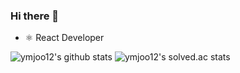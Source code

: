 ### Hi there 👋

- ⚛️ React Developer

![ymjoo12's github stats](https://github-readme-stats.vercel.app/api?username=ymjoo12&show_icons=true)
![ymjoo12's solved.ac stats](https://github-readme-solvedac.hyp3rflow.vercel.app/api/?handle=ymjoo12)

<!--
**ymjoo12/ymjoo12** is a ✨ _special_ ✨ repository because its `README.md` (this file) appears on your GitHub profile.

Here are some ideas to get you started:

- 🔭 I’m currently working on ...
- 🌱 I’m currently learning ...
- 👯 I’m looking to collaborate on ...
- 🤔 I’m looking for help with ...
- 💬 Ask me about ...
- 📫 How to reach me: ...
- 😄 Pronouns: ...
- ⚡ Fun fact: ...
-->

